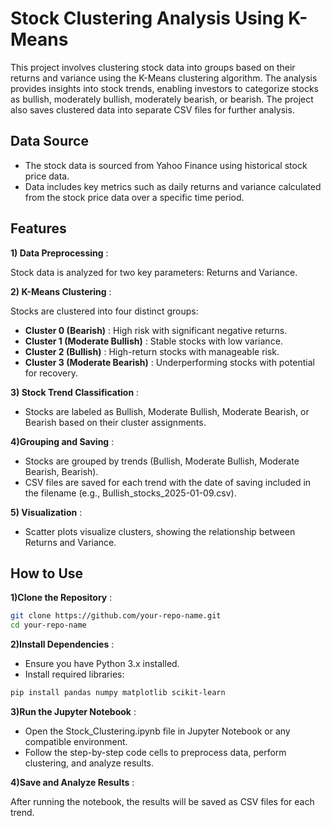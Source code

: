 # Stock Clustering Analysis Using K-Means

This project involves clustering stock data into groups based on their returns and variance using the K-Means clustering algorithm. The analysis provides insights into stock trends, enabling investors to categorize stocks as bullish, moderately bullish, moderately bearish, or bearish. The project also saves clustered data into separate CSV files for further analysis.


## Data Source
- The stock data is sourced from Yahoo Finance using historical stock price data.
- Data includes key metrics such as daily returns and variance calculated from the stock price data over a specific time period.

## Features

**1) Data Preprocessing** :

Stock data is analyzed for two key parameters: Returns and Variance.

**2) K-Means Clustering** :

Stocks are clustered into four distinct groups:
- **Cluster 0 (Bearish)** : High risk with significant negative returns.
- **Cluster 1 (Moderate Bullish)** : Stable stocks with low variance.
- **Cluster 2 (Bullish)** : High-return stocks with manageable risk.
- **Cluster 3 (Moderate Bearish)** : Underperforming stocks with potential for recovery.

**3) Stock Trend Classification** :

- Stocks are labeled as Bullish, Moderate Bullish, Moderate Bearish, or Bearish based on their cluster assignments.

**4)Grouping and Saving** :

- Stocks are grouped by trends (Bullish, Moderate Bullish, Moderate Bearish, Bearish).
- CSV files are saved for each trend with the date of saving included in the filename (e.g., Bullish_stocks_2025-01-09.csv).

**5) Visualization** :

- Scatter plots visualize clusters, showing the relationship between Returns and Variance.

## How to Use

**1)Clone the Repository** :

```bash
git clone https://github.com/your-repo-name.git
cd your-repo-name
```
**2)Install Dependencies** :

- Ensure you have Python 3.x installed.
- Install required libraries:

```bash
pip install pandas numpy matplotlib scikit-learn
```
**3)Run the Jupyter Notebook** :

- Open the Stock_Clustering.ipynb file in Jupyter Notebook or any compatible environment.
- Follow the step-by-step code cells to preprocess data, perform clustering, and analyze results.

**4)Save and Analyze Results** :

After running the notebook, the results will be saved as CSV files for each trend.
